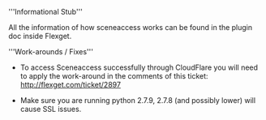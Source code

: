 '''Informational Stub'''

All the information of how sceneaccess works can be found in the plugin doc inside Flexget.

'''Work-arounds / Fixes'''

* To access Sceneaccess successfully through CloudFlare you will need to apply the work-around in the comments of this ticket: http://flexget.com/ticket/2897

* Make sure you are running python 2.7.9, 2.7.8 (and possibly lower) will cause SSL issues.